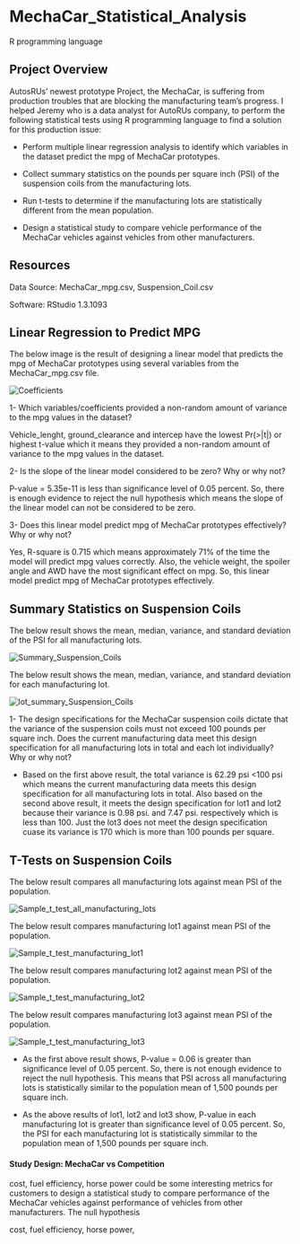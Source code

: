 # MechaCar_Statistical_Analysis
R programming language

## Project Overview

AutosRUs’ newest prototype Project, the MechaCar, is suffering from production troubles that are blocking the manufacturing team’s progress. I helped Jeremy who is a data analyst for AutoRUs company, to perform the following statistical tests using R programming language to find a solution for this production issue:

 - Perform multiple linear regression analysis to identify which variables in the dataset predict the mpg of MechaCar prototypes.
 
 - Collect summary statistics on the pounds per square inch (PSI) of the suspension coils from the manufacturing lots.
 
 - Run t-tests to determine if the manufacturing lots are statistically different from the mean population.
 
 - Design a statistical study to compare vehicle performance of the MechaCar vehicles against vehicles from other manufacturers. 

## Resources

Data Source: MechaCar_mpg.csv, Suspension_Coil.csv

Software: RStudio 1.3.1093

## Linear Regression to Predict MPG

The below image is the result of designing a linear model that predicts the mpg of MechaCar prototypes using several variables from the MechaCar_mpg.csv file. 

![Coefficients](https://user-images.githubusercontent.com/71282697/104851499-2d24c080-58aa-11eb-86ae-e751c232da18.png)


 1- Which variables/coefficients provided a non-random amount of variance to the mpg values in the dataset?
 
 Vehicle_lenght, ground_clearance and intercep have the lowest Pr(>|t|) or highest t-value which it means they provided a non-random amount of variance to the mpg values in the dataset.
 
 2- Is the slope of the linear model considered to be zero? Why or why not?
 
 P-value = 5.35e-11 is less than significance level of 0.05 percent. So, there is enough evidence to reject the null hypothesis which means the slope of the linear model can not be considered to be zero.
 
 3- Does this linear model predict mpg of MechaCar prototypes effectively? Why or why not?
 
Yes, R-square is 0.715 which means approximately 71% of the time the model will predict mpg values correctly. Also, the vehicle weight, the spoiler angle and AWD have the most significant effect on mpg. So, this linear model predict mpg of MechaCar prototypes effectively.

## Summary Statistics on Suspension Coils

The below result shows the mean, median, variance, and standard deviation of the PSI for all manufacturing lots.

![Summary_Suspension_Coils](https://user-images.githubusercontent.com/71282697/104851563-88ef4980-58aa-11eb-87b3-047f69012e54.png)

The below result shows the mean, median, variance, and standard deviation for each manufacturing lot.

![lot_summary_Suspension_Coils](https://user-images.githubusercontent.com/71282697/104851581-b3d99d80-58aa-11eb-8b1c-17a41a9e2db2.png)


1- The design specifications for the MechaCar suspension coils dictate that the variance of the suspension coils must not exceed 100 pounds per square inch. Does the current manufacturing data meet this design specification for all manufacturing lots in total and each lot individually? Why or why not?

 - Based on the first above result, the total variance is 62.29 psi <100 psi which means the current manufacturing data meets this design specification for all manufacturing lots in total. Also based on the second above result, it meets the design specification for lot1 and lot2 because their variance is 0.98 psi. and 7.47 psi. respectively which is less than 100. Just the lot3 does not meet the design specification cuase its variance is 170 which is more than 100 pounds per square.

## T-Tests on Suspension Coils

The below result compares all manufacturing lots against mean PSI of the population.

![Sample_t_test_all_manufacturing_lots](https://user-images.githubusercontent.com/71282697/104854922-49325d00-58be-11eb-9b26-8de02365088c.png)

The below result compares manufacturing lot1 against mean PSI of the population.

![Sample_t_test_manufacturing_lot1](https://user-images.githubusercontent.com/71282697/104854939-6ebf6680-58be-11eb-82a8-ec998907db08.png)

The below result compares manufacturing lot2 against mean PSI of the population.

![Sample_t_test_manufacturing_lot2](https://user-images.githubusercontent.com/71282697/104854949-88f94480-58be-11eb-8479-e0152f96349b.png)

The below result compares manufacturing lot3 against mean PSI of the population.

![Sample_t_test_manufacturing_lot3](https://user-images.githubusercontent.com/71282697/104854968-a7f7d680-58be-11eb-9027-d6cd173befe5.png)

 - As the first above result shows, P-value = 0.06 is greater than significance level of 0.05 percent. So, there is not enough evidence to reject the null hypothesis. This means that PSI across all manufacturing lots is statistically similar to the population mean of 1,500 pounds per square inch.
 
 - As the above results of lot1, lot2 and lot3 show, P-value in each manufacturing lot is greater than significance level of 0.05 percent. So, the PSI for each manufacturing lot is statistically simmilar to the population mean of 1,500 pounds per square inch.

#### Study Design: MechaCar vs Competition

cost, fuel efficiency, horse power could be some interesting metrics for customers to design a statistical study to compare performance of the MechaCar vehicles against performance of vehicles from other manufacturers. The null hypothesis 

cost, fuel efficiency, horse power,
